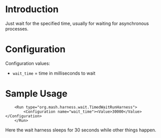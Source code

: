 # Introduction #

Just wait for the specified time, usually for waiting for asynchronous processes.

# Configuration #
Configuration values:
  * `wait_time` = time in milliseconds to wait

# Sample Usage #
```
    <Run type="org.mash.harness.wait.TimedWaitRunHarness">
        <Configuration name="wait_time"><Value>30000</Value></Configuration>
    </Run>
```

Here the wait harness sleeps for 30 seconds while other things happen.